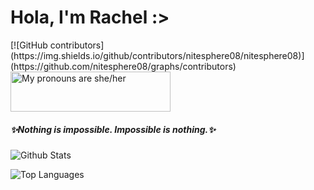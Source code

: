 <h1> Hola, I'm Rachel :> </h1>
[![GitHub contributors](https://img.shields.io/github/contributors/nitesphere08/nitesphere08)](https://github.com/nitesphere08/graphs/contributors)

<a href="https://pronouns.vercel.app" title="Add pronouns to your own profile">
  <img src="https://pronouns.vercel.app/she/her?gradient=stellar" width="256" height="64" alt="My pronouns are she/her">
</a>
<h5>
✨Nothing is impossible. Impossible is nothing.✨
</h5>


![Github Stats](https://github-readme-stats.vercel.app/api?username=nitesphere08&count_private=true&show_icons=true&theme=default&include_all_commits=true&icon_color=ffffff)

![Top Languages](https://github-readme-stats.vercel.app/api/top-langs/?username=nitesphere08&theme=default)






<!--
**nitesphere08/nitesphere08** is a ✨ _special_ ✨ repository because its `README.md` (this file) appears on your GitHub profile.

Here are some ideas to get you started:

- 🔭 I’m currently working on ...
- 🌱 I’m currently learning ...
- 👯 I’m looking to collaborate on ...
- 🤔 I’m looking for help with ...
- 💬 Ask me about ...
- 📫 How to reach me: ...
- 😄 Pronouns: ...
- ⚡ Fun fact: ...
-->
